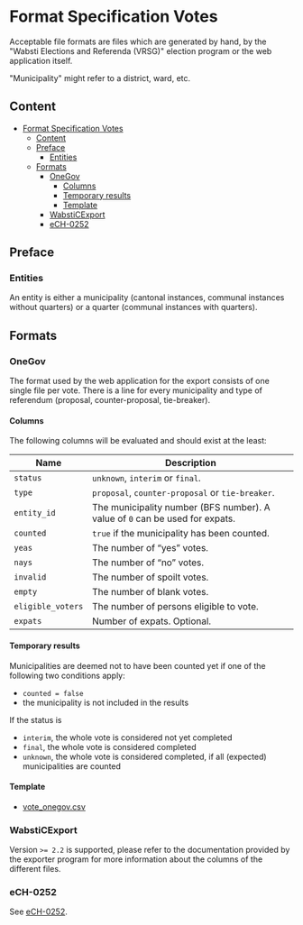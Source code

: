 # Format Specification Votes

Acceptable file formats are files which are generated by hand, by the "Wabsti Elections and Referenda (VRSG)" election program or the web application itself.

"Municipality" might refer to a district, ward, etc.

## Content

<!-- TOC updateonsave:false -->

- [Format Specification Votes](#format-specification-votes)
    - [Content](#content)
    - [Preface](#preface)
        - [Entities](#entities)
    - [Formats](#formats)
        - [OneGov](#onegov)
            - [Columns](#columns)
            - [Temporary results](#temporary-results)
            - [Template](#template)
        - [WabstiCExport](#wabsticexport)
        - [eCH-0252](#ech-0252)

<!-- /TOC -->


## Preface

### Entities

An entity is either a municipality (cantonal instances, communal instances without quarters) or a quarter (communal instances with quarters).


## Formats


### OneGov

The format used by the web application for the export consists of one single file per vote. There is a line for every municipality and type of referendum (proposal, counter-proposal, tie-breaker).

#### Columns

The following columns will be evaluated and should exist at the least:

Name|Description
---|---
`status`|`unknown`, `interim` or `final`.
`type`|`proposal`, `counter-proposal` or `tie-breaker`.
`entity_id`|The municipality number (BFS number). A value of `0` can be used for expats.
`counted`|`true` if the municipality has been counted.
`yeas`|The number of “yes” votes.
`nays`|The number of “no” votes.
`invalid`|The number of spoilt votes.
`empty`|The number of blank votes.
`eligible_voters`|The number of persons eligible to vote.
`expats`|Number of expats. Optional.

#### Temporary results

Municipalities are deemed not to have been counted yet if one of the following two conditions apply:
- `counted = false`
- the municipality is not included in the results

If the status is
- `interim`, the whole vote is considered not yet completed
- `final`, the whole vote is considered completed
- `unknown`, the whole vote is considered completed, if all (expected) municipalities are counted

#### Template

- [vote_onegov.csv](https://github.com/OneGov/onegov-cloud/blob/master/src/onegov/election_day/static/docs/api/templates/vote_onegov.csv)


### WabstiCExport

Version `>= 2.2` is supported, please refer to the documentation provided by the exporter program for more information about the columns of the different files.


### eCH-0252

See [eCH-0252](https://www.ech.ch/de/ech/ech-0252).
